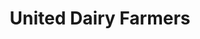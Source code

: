 ---
title: "United Dairy Farmers"
url: /columbus/united-dairy-farmers-karl-road/
shop: Lebensmittel
---